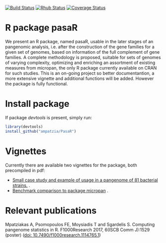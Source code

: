 [![Build Status](https://travis-ci.org/ampatzia/pasaR.svg?branch=master)](https://travis-ci.org/ampatzia/pasaR) [![Rhub Status](https://img.shields.io/badge/R--hub%20builder-Ok-brightgreen.svg)](https://builder.r-hub.io/status/original/pasaR_0.9.0.tar.gz-15185b02e6b84de9b3103203db732b84)
[![Coverage Status](https://img.shields.io/codecov/c/github/ampatzia/pasaR/master.svg)](https://codecov.io/github/ampatzia/pasaR?branch=master)

# R package pasaR
We present an R package, named pasaR, usable in the later stages of an pangenomic
analysis, i.e. after the construction of the gene families for a given set of genomes, based on information of the full complement of gene families. A complete methodology is proposed, suitable for sets of genomes of varying complexity, optimizing and enriching an assortment of existing measures from micropan, the only R package currently available on CRAN for such studies. This is an on-going project so better documentantion, a more extensive vignette and additional functions will be added. However the package is fully functional.

# Install package

If package *devtools* is present, simply run:

```R
library(devtools)
install_github("ampatzia/PasaR")
```

# Vignettes

Currently there are available two vignettes for the package, both precompiled in pdf:

* [Small case study and example of usage in a pangenome of 81 bacterial strains.](https://github.com/ampatzia/pasaR/blob/master/vignettes/Pangenome_analysis_with_pasaR.pdf) .
* [Benchmark comparison to package micropan](https://github.com/ampatzia/pasaR/blob/master/vignettes/Benchmark_Comparison.pdf) .

# Relevant publications

Mpatziakas A, Psomopoulos FE, Moysiadis T and Sgardelis S. Computing pangenome statistics in R. F1000Research 2017, 6(ISCB Comm J):1529 (poster) ([doi: 10.7490/f1000research.1114765.1](http://dx.doi.org/10.7490/f1000research.1114765.1))

